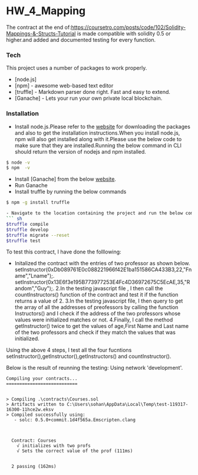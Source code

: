 # HW_4_Mapping

The  contract at the end of:https://coursetro.com/posts/code/102/Solidity-Mappings-&-Structs-Tutorial is made compatible with solidity 0.5 or higher.and  added and documented testing for every function.

>
### Tech

This project uses a number of packages to work properly.

* [node.js]
* [npm] - awesome web-based text editor
* [truffle] - Markdown parser done right. Fast and easy to extend.
* [Ganache] - Lets your run your own private local blockchain.

### Installation

- Install node.js.Please refer to the [website](https://nodejs.org/en/download/) for downloading the packages and also to get the   installation instructions.When you install node.js, npm will also get installed along with it.Please use the below code to make sure that they are installed.Running the below command in CLI should return the version of nodejs and npm installed.
```sh
$ node -v
$ npm  -v

```
- Install [Ganache] from the below [website](https://truffleframework.com/docs/ganache/quickstart).
- Run Ganache
- Install truffle  by running the below commands
 ```sh
 $ npm -g install truffle
 
 - Navigate to the location containing the project and run the below commands
``` sh
$truffle compile
$truffle develop
$truffle migrate --reset
$truffle test
```


To test this contract, I have done the folllowing:
- Initalized the contract with the entries of two professor as shown below.
  setInstructor(0xDb089761E0c088221966f42E1ba151586CA433B3,22,"Fname","Lname");.
   setInstructor(0x13E6f3e195B773977253E4Fc4D36972675C5EcAE,35,"Random","Guy");.
2.In the testing javascript file , I then call the countInstructors() function of the contract and test it if the function returns a       value of 2.
3.In the testing javascript file, I then query to get the array of all the addresses of preofessors by calling the function               Instructors() and I check if the address of the two professors whose values were initialized matches or not.
4.Finally, I call the method getInstructor() twice  to get the values of age,First Name and Last name of the two professors and check if   they match the values that was initialized.

Using the above 4 steps, I test all the four fucntions setInstructor(),getInstructor(),getInstructors() and countInstructor().

Below is the result of reunning the testing:
Using network 'development'.

```
Compiling your contracts...
===========================


> Compiling .\contracts\Courses.sol
> Artifacts written to C:\Users\sohan\AppData\Local\Temp\test-119317-16300-11hce2w.eksv
> Compiled successfully using:
   - solc: 0.5.0+commit.1d4f565a.Emscripten.clang



  Contract: Courses
    √ initializes with two profs
    √ Sets the correct value of the prof (111ms)


  2 passing (162ms)


```
